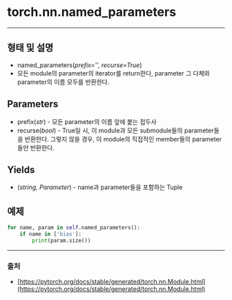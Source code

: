 # torch.nn.named_parameters
---
## 형태 및 설명

- named_parameters(*prefix='', recurse=True*)
- 모든 module의 parameter의 iterator를 return한다, parameter 그 다체와 parameter의 이름 모두를 반환한다.

## Parameters

- prefix(*str*) - 모든 parameter의 이름 앞에 붙는 접두사
- recurse(*bool*) - True일 시, 이 module과 모든 submodule들의 parameter들을 반환한다. 그렇지 않을 경우, 이 module의 직접적인 member들의 parameter들만 반환한다.

## Yields

- (*string, Parameter*) - name과 parameter들을 포함하는 Tuple

## 예제

```python
for name, param in self.named_parameters():
	if name in ['bias']:
		print(param.size())
```

---

### 출처

- [https://pytorch.org/docs/stable/generated/torch.nn.Module.html](https://pytorch.org/docs/stable/generated/torch.nn.Module.html)